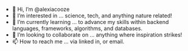 - 👋 Hi, I’m @alexiacooze
- 👀 I’m interested in ... science, tech, and anything nature related!
- 🌱 I’m currently learning ... to advance my skills within backend languages, frameworks, algorithms, and databases. 
- 💞️ I’m looking to collaborate on ... anything where inspiration strikes! 
- 📫 How to reach me ... via linked in, or email.

<!---
alexiacooze/alexiacooze is a ✨ special ✨ repository because its `README.md` (this file) appears on your GitHub profile.
You can click the Preview link to take a look at your changes.
--->
